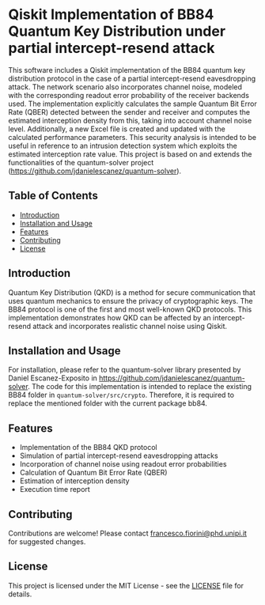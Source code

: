 # Qiskit Implementation of BB84 Quantum Key Distribution under partial intercept-resend attack

This software includes a Qiskit implementation of the BB84 quantum key distribution protocol in the case of a partial intercept-resend eavesdropping attack. The network scenario also incorporates channel noise, modeled with the corresponding readout error probability of the receiver backends used. The implementation explicitly calculates the sample Quantum Bit Error Rate (QBER) detected between the sender and receiver and computes the estimated interception density from this, taking into account channel noise level. Additionally, a new Excel file is created and updated with the calculated performance parameters. 
This security analysis is intended to be useful in reference to an intrusion detection system which exploits the estimated interception rate value.
This project is based on and extends the functionalities of the quantum-solver project (https://github.com/jdanielescanez/quantum-solver).

## Table of Contents
- [Introduction](#introduction)
- [Installation and Usage](#installation-and-usage)
- [Features](#features)
- [Contributing](#contributing)
- [License](#license)

## Introduction
Quantum Key Distribution (QKD) is a method for secure communication that uses quantum mechanics to ensure the privacy of cryptographic keys. The BB84 protocol is one of the first and most well-known QKD protocols. This implementation demonstrates how QKD can be affected by an intercept-resend attack and incorporates realistic channel noise using Qiskit.

## Installation and Usage
For installation, please refer to the quantum-solver library presented by Daniel Escanez-Exposito in https://github.com/jdanielescanez/quantum-solver. The code for this implementation is intended to replace the existing BB84 folder in `quantum-solver/src/crypto`. Therefore, it is required to replace the mentioned folder with the current package bb84.

## Features
- Implementation of the BB84 QKD protocol
- Simulation of partial intercept-resend eavesdropping attacks
- Incorporation of channel noise using readout error probabilities
- Calculation of Quantum Bit Error Rate (QBER)
- Estimation of interception density
- Execution time report

## Contributing
Contributions are welcome! Please contact francesco.fiorini@phd.unipi.it for suggested changes.

## License
This project is licensed under the MIT License - see the [LICENSE](LICENSE) file for details.


